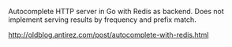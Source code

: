 Autocomplete HTTP server in Go with Redis as backend.
Does not implement serving results by frequency and prefix match.

http://oldblog.antirez.com/post/autocomplete-with-redis.html
